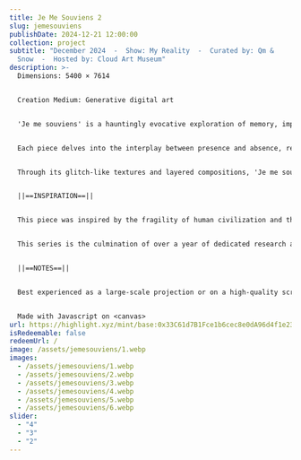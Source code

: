 ```yaml
---
title: Je Me Souviens 2
slug: jemesouviens
publishDate: 2024-12-21 12:00:00
collection: project
subtitle: "December 2024  -  Show: My Reality  -  Curated by: Qm &
  Snow  -  Hosted by: Cloud Art Museum"
description: >-
  Dimensions: 5400 × 7614


  Creation Medium: Generative digital art


  'Je me souviens' is a hauntingly evocative exploration of memory, impermanence, and the passage of time. Rooted in the spirit of nostalgia and loss, the collection captures the echoes of what once was — decayed cityscapes, fragmented structures, and spectral presences that linger like afterimages in the mind.


  Each piece delves into the interplay between presence and absence, revealing the liminal spaces where history fades and the remnants of the past whisper their stories. The title, drawn from the iconic Québecois motto, transcends its origin to embody a universal reflection on collective and personal memory — what we carry forward, what we leave behind, and what persists despite the erasure of time.


  Through its glitch-like textures and layered compositions, 'Je me souviens' invites viewers to reflect on their own connections to place, memory, and the inevitable transformation of all things.


  ||==INSPIRATION==||


  This piece was inspired by the fragility of human civilization and the fleeting traces we leave behind. Influenced by themes of erosion and memory, it explores how time transforms our biggest achievement into mere echoes, leaving behind empty shells of what once was.


  This series is the culmination of over a year of dedicated research and study into texture creation, utilizing particle systems and Perlin noise as a way to convey the essence of disintegration and loss.


  ||==NOTES==||


  Best experienced as a large-scale projection or on a high-quality screen to emphasize its luminous contrasts and textures (4k). Physical print available on demand


  Made with Javascript on <canvas>
url: https://highlight.xyz/mint/base:0x33C61d7B1Fce1b6cec8e0dA96d4f1e2393A783d4
isRedeemable: false
redeemUrl: /
image: /assets/jemesouviens/1.webp
images:
  - /assets/jemesouviens/1.webp
  - /assets/jemesouviens/2.webp
  - /assets/jemesouviens/3.webp
  - /assets/jemesouviens/4.webp
  - /assets/jemesouviens/5.webp
  - /assets/jemesouviens/6.webp
slider:
  - "4"
  - "3"
  - "2"
---
```

